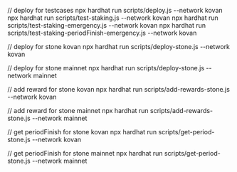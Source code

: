 
// deploy for testcases
npx hardhat run scripts/deploy.js  --network kovan
npx hardhat run scripts/test-staking.js  --network kovan
npx hardhat run scripts/test-staking-emergency.js  --network kovan
npx hardhat run scripts/test-staking-periodFinish-emergency.js --network kovan


// deploy for stone kovan
npx hardhat run scripts/deploy-stone.js  --network kovan

// deploy for stone mainnet
npx hardhat run scripts/deploy-stone.js  --network mainnet

// add reward for stone kovan
npx hardhat run scripts/add-rewards-stone.js  --network kovan

// add reward for stone mainnet
npx hardhat run scripts/add-rewards-stone.js  --network mainnet



// get periodFinish for stone kovan
npx hardhat run scripts/get-period-stone.js  --network kovan

// get periodFinish for stone mainnet
npx hardhat run scripts/get-period-stone.js  --network mainnet